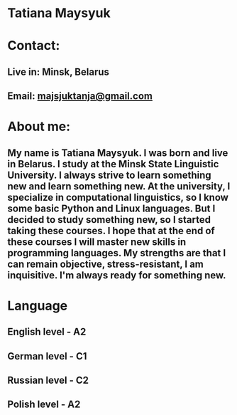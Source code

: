 # Tatiana Maysyuk

# Contact: 
## Live in: Minsk, Belarus 
## Email: majsjuktanja@gmail.com
# About me:
## My name is Tatiana Maysyuk. I was born and live in Belarus. I study at the Minsk State Linguistic University. I always strive to learn something new and learn something new. At the university, I specialize in computational linguistics, so I know some basic Python and Linux languages. But I decided to study something new, so I started taking these courses. I hope that at the end of these courses I will master new skills in programming languages. My strengths are that I can remain objective, stress-resistant, I am inquisitive. I'm always ready for something new.
# Language 
## English level - A2
## German level - C1
## Russian level - C2
## Polish level - A2
